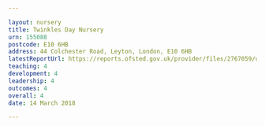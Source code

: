 ```yaml
---

layout: nursery
title: Twinkles Day Nursery
urn: 155088
postcode: E10 6HB
address: 44 Colchester Road, Leyton, London, E10 6HB
latestReportUrl: https://reports.ofsted.gov.uk/provider/files/2767059/urn/155088.pdf
teaching: 4
development: 4
leadership: 4
outcomes: 4
overall: 4
date: 14 March 2018

---
```

